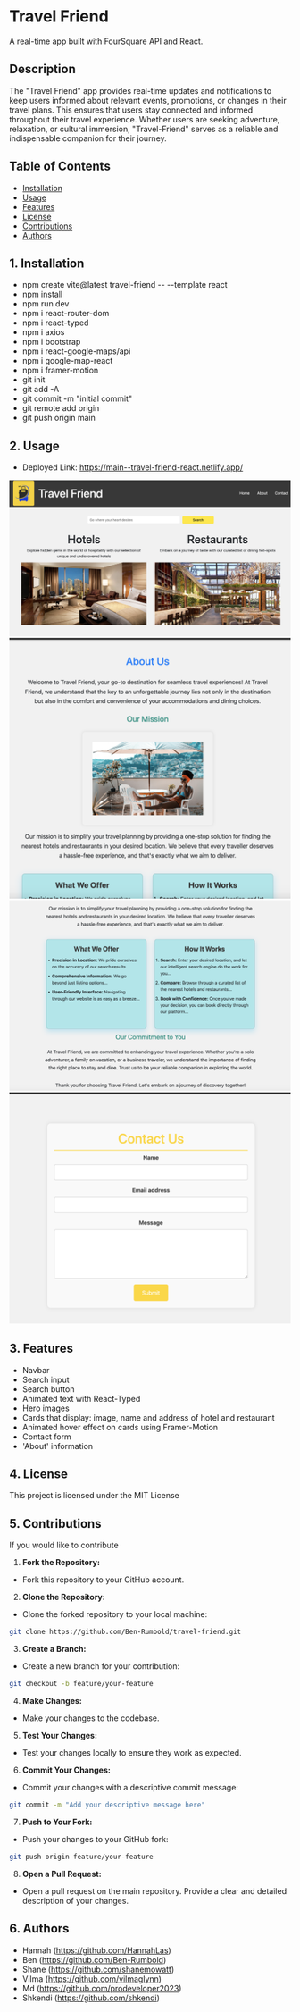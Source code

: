 # Travel Friend

A real-time app built with FourSquare API and React.

## Description

The "Travel Friend" app provides real-time updates and notifications to keep users informed about relevant events, promotions, or changes in their travel plans. This ensures that users stay connected and informed throughout their travel experience.
Whether users are seeking adventure, relaxation, or cultural immersion, "Travel-Friend" serves as a reliable and indispensable companion for their journey.


## Table of Contents

- [Installation](#1-installation)
- [Usage](#2-usage)
- [Features](#3-features)
- [License](#4-license)
- [Contributions](#5-contributions)
- [Authors](#6-authors)


## 1. Installation

- npm create vite@latest travel-friend -- --template react
- npm install
- npm run dev
- npm i react-router-dom
- npm i react-typed
- npm i axios
- npm i bootstrap
- npm i react-google-maps/api
- npm i google-map-react
- npm i framer-motion
- git init
- git add -A
- git commit -m "initial commit"
- git remote add origin <github remote repo>
- git push origin main


## 2. Usage

- Deployed Link: https://main--travel-friend-react.netlify.app/

![alt text](public/assets/images/travel-home.png)
![alt text](public/assets/images/aboutpage.png)
![alt text](public/assets/images/about2.png)
![alt text](public/assets/images/contactme.png)


## 3. Features

- Navbar
- Search input
- Search button
- Animated text with React-Typed
- Hero images
- Cards that display: image, name and address of hotel and restaurant
- Animated hover effect on cards using Framer-Motion
- Contact form
- 'About' information


## 4. License


This project is licensed under the MIT License


## 5. Contributions

If you would like to contribute

1. **Fork the Repository:**
- Fork this repository to your GitHub account.
2. **Clone the Repository:**
- Clone the forked repository to your local machine:
```bash
git clone https://github.com/Ben-Rumbold/travel-friend.git
```
3. **Create a Branch:**

- Create a new branch for your contribution:
```bash
git checkout -b feature/your-feature
```
4. **Make Changes:**

- Make your changes to the codebase.

5. **Test Your Changes:**

- Test your changes locally to ensure they work as expected.
6. **Commit Your Changes:**

- Commit your changes with a descriptive commit message:
```bash
git commit -m "Add your descriptive message here"
```
7. **Push to Your Fork:**

- Push your changes to your GitHub fork:
```bash
git push origin feature/your-feature
```
8. **Open a Pull Request:**

- Open a pull request on the main repository. Provide a clear and detailed description of your changes.


## 6. Authors

- Hannah (https://github.com/HannahLas)
- Ben (https://github.com/Ben-Rumbold)
- Shane (https://github.com/shanemowatt)
- Vilma (https://github.com/vilmaglynn)
- Md (https://github.com/prodeveloper2023)
- Shkendi (https://github.com/shkendi)

